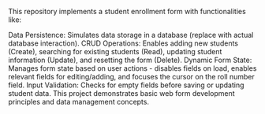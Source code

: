 This repository implements a student enrollment form with functionalities like:

Data Persistence: Simulates data storage in a database (replace with actual database interaction).
CRUD Operations: Enables adding new students (Create), searching for existing students (Read), updating student information (Update), and resetting the form (Delete).
Dynamic Form State: Manages form state based on user actions - disables fields on load, enables relevant fields for editing/adding, and focuses the cursor on the roll number field.
Input Validation: Checks for empty fields before saving or updating student data.
This project demonstrates basic web form development principles and data management concepts.
